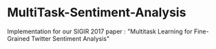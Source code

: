 # MultiTask-Sentiment-Analysis
Implementation for our SIGIR 2017 paper : "Multitask Learning for Fine-Grained Twitter Sentiment Analysis"
